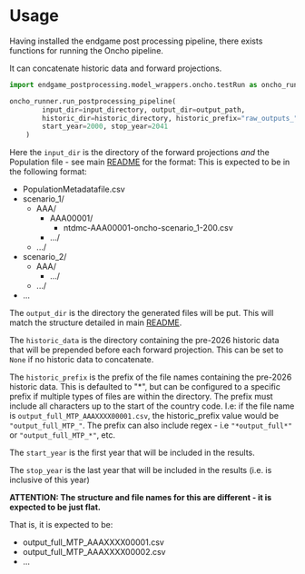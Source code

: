 # Usage

Having installed the endgame post processing pipeline, there exists functions for running 
the Oncho pipeline. 

It can concatenate historic data and forward projections.

```python
import endgame_postprocessing.model_wrappers.oncho.testRun as oncho_runner

oncho_runner.run_postprocessing_pipeline(
        input_dir=input_directory, output_dir=output_path,
        historic_dir=historic_directory, historic_prefix="raw_outputs_"
        start_year=2000, stop_year=2041
    )
```

Here the `input_dir` is the directory of the forward projections *and* the 
Population file - see main [README](../../../README.md#iu-meta-data-file) for the format:
This is expected to be in the following format:

 - PopulationMetadatafile.csv
 - scenario_1/
   - AAA/
     - AAA00001/
       - ntdmc-AAA00001-oncho-scenario_1-200.csv
     - .../
   - .../
 - scenario_2/
   - AAA/
     - .../
   - .../
 - ...

 The `output_dir` is the directory the generated files will be put. This will match the 
 structure detailed in main [README](../../../README.md#directory-structure).

 The `historic_data` is the directory containing the pre-2026 historic data that will 
 be prepended before each forward projection. 
 This can be set to `None` if no historic data to concatenate.

 The `historic_prefix` is the prefix of the file names containing the pre-2026 historic data.
 This is defaulted to "*", but can be configured to a specific prefix if multiple types of files
 are within the directory. The prefix must include all characters up to the start of the country code.
 I.e: if the file name is `output_full_MTP_AAAXXXX00001.csv`, the historic_prefix value would be
 `"output_full_MTP_"`. The prefix can also include regex - i.e `"*output_full*"` or `"output_full_MTP_*"`,
 etc.

 The `start_year` is the first year that will be included in the results.

 The `stop_year` is the last year that will be included in the results 
 (i.e. is inclusive of this year)

 **ATTENTION: The structure and file names for this are different - it is expected to be just flat.**

 That is, it is expected to be:

  - output_full_MTP_AAAXXXX00001.csv
  - output_full_MTP_AAAXXXX00002.csv
  - ...
